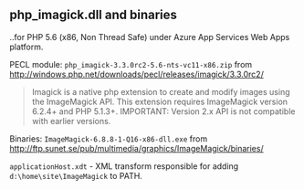 php_imagick.dll and binaries
----------------------------

..for PHP 5.6 (x86, Non Thread Safe) under Azure App Services Web Apps platform.

PECL module: `php_imagick-3.3.0rc2-5.6-nts-vc11-x86.zip` from http://windows.php.net/downloads/pecl/releases/imagick/3.3.0rc2/
>Imagick is a native php extension to create and modify images using the ImageMagick API.
>This extension requires ImageMagick version 6.2.4+ and PHP 5.1.3+.
>IMPORTANT: Version 2.x API is not compatible with earlier versions.

Binaries: `ImageMagick-6.8.8-1-Q16-x86-dll.exe` from http://ftp.sunet.se/pub/multimedia/graphics/ImageMagick/binaries/

`applicationHost.xdt` - XML transform responsible for adding `d:\home\site\ImageMagick` to PATH.
